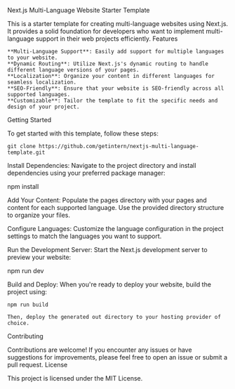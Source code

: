 Next.js Multi-Language Website Starter Template

This is a starter template for creating multi-language websites using Next.js. It provides a solid foundation for developers who want to implement multi-language support in their web projects efficiently.
Features

    **Multi-Language Support**: Easily add support for multiple languages to your website.
    **Dynamic Routing**: Utilize Next.js's dynamic routing to handle different language versions of your pages.
    **Localization**: Organize your content in different languages for seamless localization.
    **SEO-Friendly**: Ensure that your website is SEO-friendly across all supported languages.
    **Customizable**: Tailor the template to fit the specific needs and design of your project.

Getting Started

To get started with this template, follow these steps:

    git clone https://github.com/getintern/nextjs-multi-language-template.git


Install Dependencies: Navigate to the project directory and install dependencies using your preferred package manager:

npm install

Add Your Content: Populate the pages directory with your pages and content for each supported language. Use the provided directory structure to organize your files.

Configure Languages: Customize the language configuration in the project settings to match the languages you want to support.

Run the Development Server: Start the Next.js development server to preview your website:

npm run dev

Build and Deploy: When you're ready to deploy your website, build the project using:

    npm run build

    Then, deploy the generated out directory to your hosting provider of choice.

Contributing

Contributions are welcome! If you encounter any issues or have suggestions for improvements, please feel free to open an issue or submit a pull request.
License

This project is licensed under the MIT License.
